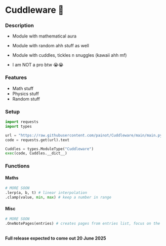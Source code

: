 # Cuddleware 🧸
### Description
- Module with mathematical aura
- Module with random ahh stuff as well
- Module with cuddles, tickles n snuggles (kawaii ahh mf)

- I am NOT a pro btw 😭😭
  
### Features
- Math stuff
- Physics stuff
- Random stuff

### Setup

```py
import requests
import types

url = "https://raw.githubusercontent.com/painot/Cuddleware/main/main.py"
code = requests.get(url).text

Cuddles = types.ModuleType("Cuddleware")
exec(code, Cuddles.__dict__)
```

### Functions
#### Maths

```py
# MORE SOON
.lerp(a, b, t) # linear interpolation
.clamp(value, min, max) # keep a number in range
```

#### Misc

```py
# MORE SOON
.OneNotePages(entries) # creates pages from entries list, focus on the OneNote window
```

<br>
<b>Full release expected to come out 20 June 2025</b>
